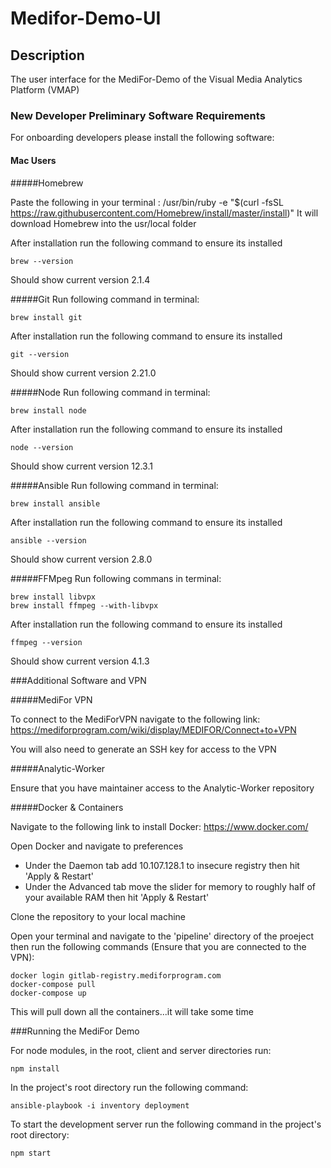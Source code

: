 # Medifor-Demo-UI

## Description
The user interface for the MediFor-Demo of the Visual Media Analytics Platform (VMAP)

### New Developer Preliminary Software Requirements
For onboarding developers please install the following software:

#### Mac Users

#####Homebrew

Paste the following in your terminal : /usr/bin/ruby -e "$(curl -fsSL https://raw.githubusercontent.com/Homebrew/install/master/install)"
It will download Homebrew into the usr/local folder

After installation run the following command to ensure its installed
```shell
brew --version
```
Should show current version  2.1.4

#####Git
Run following command in terminal:
```shell
brew install git
```
After installation run the following command to ensure its installed
```shell
git --version
```
Should show current version 2.21.0

#####Node
Run following command in terminal:
```shell
brew install node
```
After installation run the following command to ensure its installed
```shell
node --version
```
Should show current version  12.3.1

#####Ansible
Run following command in terminal:
```shell
brew install ansible
```
After installation run the following command to ensure its installed
```shell
ansible --version
```
Should show current version 2.8.0

#####FFMpeg
Run following commans in terminal:
```shell
brew install libvpx
brew install ffmpeg --with-libvpx
```
After installation run the following command to ensure its installed
```shell
ffmpeg --version
```
Should show current version 4.1.3

###Additional Software and VPN

#####MediFor VPN

To connect to the MediForVPN navigate to the following link: https://mediforprogram.com/wiki/display/MEDIFOR/Connect+to+VPN

You will also need to generate an SSH key for access to the VPN

#####Analytic-Worker

Ensure that you have maintainer access to the Analytic-Worker repository

#####Docker & Containers

Navigate to the following link to install Docker: https://www.docker.com/

Open Docker and navigate to preferences
* Under the Daemon tab add 10.107.128.1 to insecure registry then hit 'Apply & Restart'
* Under the Advanced tab move the slider for memory to roughly half of your available RAM then hit 'Apply & Restart'

Clone the repository to your local machine

Open your terminal and navigate to the 'pipeline' directory of the proeject then run the following commands (Ensure that you are connected to the VPN):
```shell
docker login gitlab-registry.mediforprogram.com
docker-compose pull
docker-compose up
```
This will pull down all the containers...it will take some time

###Running the MediFor Demo

For node modules, in the root, client and server directories run:
```script
npm install
```

In the project's root directory run the following command:
```script
ansible-playbook -i inventory deployment
```

To start the development server run the following command in the project's root directory:
```script
npm start
```
